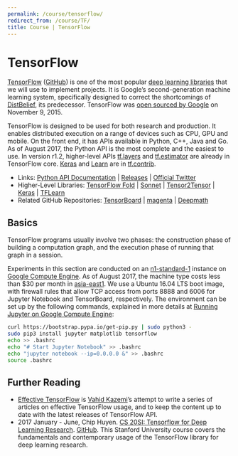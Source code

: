 ```yaml
---
permalink: /course/tensorflow/
redirect_from: /course/TF/
title: Course | TensorFlow
---
```

# TensorFlow

[TensorFlow](https://www.tensorflow.org/) ([GitHub](https://github.com/tensorflow/tensorflow)) is one of the most popular [deep learning libraries](http://realai.org/course/libraries/) that we will use to implement projects. It is Google’s second-generation machine learning system, specifically designed to correct the shortcomings of [DistBelief](https://research.google.com/pubs/pub40565.html), its predecessor. TensorFlow was [open sourced by Google](https://research.googleblog.com/2015/11/tensorflow-googles-latest-machine_9.html) on November 9, 2015.

TensorFlow is designed to be used for both research and production. It enables distributed execution on a range of devices such as CPU, GPU and mobile. On the front end, it has APIs available in Python, C++, Java and Go. As of August 2017, the Python API is the most complete and the easiest to use. In version r1.2, higher-level APIs [tf.layers](https://www.tensorflow.org/api_docs/python/tf/layers) and [tf.estimator](https://www.tensorflow.org/api_docs/python/tf/estimator) are already in TensorFlow core. [Keras](https://www.tensorflow.org/api_docs/python/tf/contrib/keras) and [Learn](https://www.tensorflow.org/api_docs/python/tf/contrib/learn) are in [tf.contrib](https://www.tensorflow.org/api_docs/python/tf/contrib).

* Links: [Python API Documentation](https://www.tensorflow.org/api_docs/python/) \| [Releases](https://github.com/tensorflow/tensorflow/tags) \| [Official Twitter](https://twitter.com/tensorflow)
* Higher-Level Libraries: [TensorFlow Fold](https://github.com/tensorflow/fold) \| [Sonnet](https://github.com/deepmind/sonnet) \| [Tensor2Tensor](https://github.com/tensorflow/tensor2tensor) \| [Keras](https://keras.io/) \| [TFLearn](http://tflearn.org/)
* Related GitHub Repositories: [TensorBoard](https://github.com/tensorflow/tensorboard) \| [magenta](https://github.com/tensorflow/magenta) \| [Deepmath](https://github.com/tensorflow/deepmath)

## Basics

TensorFlow programs usually involve two phases: the construction phase of building a computation graph, and the execution phase of running that graph in a session.

Experiments in this section are conducted on an [n1-standard-1](https://cloud.google.com/compute/pricing#predefined_machine_types) instance on [Google Compute Engine](http://realai.org/course/google-compute-engine/). As of August 2017, the machine type costs less than $30 per month in [asia-east1](https://cloud.google.com/compute/docs/regions-zones/regions-zones#available). We use a Ubuntu 16.04 LTS boot image, with firewall rules that allow TCP access from ports 8888 and 6006 for Jupyter Notebook and TensorBoard, respectively. The environment can be set up by the following commands, explained in more details at [Running Jupyter on Google Compute Engine](http://realai.org/course/lab/gce-jupyter/):

```bash
curl https://bootstrap.pypa.io/get-pip.py | sudo python3 -
sudo pip3 install jupyter matplotlib tensorflow
echo >> .bashrc
echo "# Start Jupyter Notebook" >> .bashrc
echo "jupyter notebook --ip=0.0.0.0 &" >> .bashrc
source .bashrc
```

## Further Reading

* [Effective TensorFlow](https://github.com/vahidk/EffectiveTensorflow) is [Vahid Kazemi](https://twitter.com/VahidK)’s attempt to write a series of articles on effective TensorFlow usage, and to keep the content up to date with the latest releases of TensorFlow API.
* 2017 January - June, Chip Huyen. [CS 20SI: Tensorflow for Deep Learning Research](http://web.stanford.edu/class/cs20si/). [GitHub](https://github.com/chiphuyen/stanford-tensorflow-tutorials). This Stanford University course covers the fundamentals and contemporary usage of the TensorFlow library for deep learning research.

